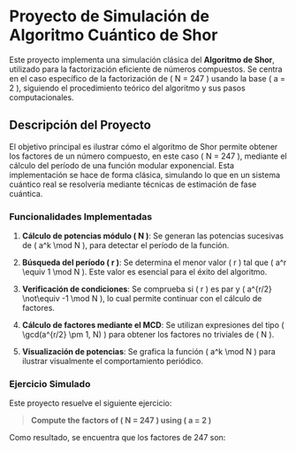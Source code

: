 # Proyecto de Simulación de Algoritmo Cuántico de Shor

Este proyecto implementa una simulación clásica del **Algoritmo de Shor**, utilizado para la factorización eficiente de números compuestos. Se centra en el caso específico de la factorización de \( N = 247 \) usando la base \( a = 2 \), siguiendo el procedimiento teórico del algoritmo y sus pasos computacionales.

## Descripción del Proyecto

El objetivo principal es ilustrar cómo el algoritmo de Shor permite obtener los factores de un número compuesto, en este caso \( N = 247 \), mediante el cálculo del período de una función modular exponencial. Esta implementación se hace de forma clásica, simulando lo que en un sistema cuántico real se resolvería mediante técnicas de estimación de fase cuántica.

### Funcionalidades Implementadas

1. **Cálculo de potencias módulo \( N \)**: Se generan las potencias sucesivas de \( a^k \mod N \), para detectar el período de la función.

2. **Búsqueda del período \( r \)**: Se determina el menor valor \( r \) tal que \( a^r \equiv 1 \mod N \). Este valor es esencial para el éxito del algoritmo.

3. **Verificación de condiciones**: Se comprueba si \( r \) es par y \( a^{r/2} \not\equiv -1 \mod N \), lo cual permite continuar con el cálculo de factores.

4. **Cálculo de factores mediante el MCD**: Se utilizan expresiones del tipo \( \gcd(a^{r/2} \pm 1, N) \) para obtener los factores no triviales de \( N \).

5. **Visualización de potencias**: Se grafica la función \( a^k \mod N \) para ilustrar visualmente el comportamiento periódico.

### Ejercicio Simulado

Este proyecto resuelve el siguiente ejercicio:

> **Compute the factors of \( N = 247 \) using \( a = 2 \)**

Como resultado, se encuentra que los factores de 247 son:


